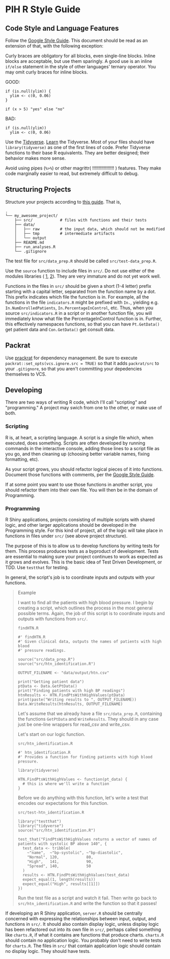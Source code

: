 # PIH R Style Guide

## Code Style and Language Features

Follow the
[Google Style Guide](https://google.github.io/styleguide/Rguide.xml).
This document should be read as an extension of that, with the following
exception:

Curly braces are obligatory for all blocks, even single-line blocks.
Inline blocks are acceptable, but use them sparingly. A good use is an
inline `if/else` statement in the style of other languages' ternary 
operator. You may omit curly braces for inline blocks.

GOOD:
```
if (is.null(ylim)) {
  ylim <- c(0, 0.06)
}
```

```
if (x > 5) "yes" else "no"
```

BAD: 
```
if (is.null(ylim))
  ylim <- c(0, 0.06) 
```

Use the [Tidyverse](https://www.tidyverse.org/).
[Learn](https://r4ds.had.co.nz/) the Tidyverse. Most of your files
should have `library(tidyverse)` as one of the first lines of code.
Prefer Tidyverse functions to their
base R equivalents. They are better designed; their behavior makes more
sense.

Avoid using pipes (`%>%`) or other magrittr( !!!!!!!!!!!!!!!!! )
features. They make code marginally easier to read, but extremely
difficult to debug.


## Structuring Projects

Structure your projects according to
[this guide](https://chrisvoncsefalvay.com/structuring-r-projects/).
That is,

```
.
└── my_awesome_project/
    ├── src/            # files with functions and their tests
    ├── data/
    │   ├── raw         # the input data, which should not be modified
    │   ├── tmp         # intermediate artifacts
    │   └── output
    ├── README.md
    ├── run_analyses.R 
    └── .gitignore
```

The test file for `src/data_prep.R` should be called `src/test-data_prep.R`.

Use the `source` function to include files in `src/`. Do not use either
of the modules libraries (
[1](https://cran.r-project.org/web/packages/modules/vignettes/modulesInR.html),
[2](https://github.com/klmr/modules)).
They are very immature and do not yet work well.

Functions in the files in `src/` should be given a short (1-4 letter) prefix
starting with a capital letter, separated from the function name by a dot.
This prefix indicates which file the function is in. For example, all
the functions in the file `indicators.R` might be prefixed with `In.`,
yielding e.g. `In.NumEnrolledPatients`, `In.PercentageInControl`, etc. Thus,
when you source `src/indicators.R` in a script or in another function file,
you will immediately know what file the PercentageInControl function is
in. Further, this effectively namespaces functions, so that you can have
`Pt.GetData()` get patient data and `Con.GetData()` get consult data.


## Packrat

Use [prackrat](https://rstudio.github.io/packrat/)
for dependency management. Be sure to execute
`packrat::set_opts(vcs.ignore.src = TRUE)`
so that it adds `packrat/src` to your `.gitignore`, so that you aren't
committing your depedencies themselves to VCS.


## Developing

There are two ways of writing R code, which I'll call "scripting"
and "programming." A
project may swich from one to the other, or make use of both.


### Scripting

R is, at heart, a scripting language. A script is a single file which,
when executed, does something. Scripts are often developed by running
commands in the interactive console, adding those lines to a script
file as you go, and then cleaning up (choosing better variable names,
fixing formatting, etc).

As your script grows, you should refactor logical pieces of it into
functions. Document those functions with comments, per the 
[Google Style Guide](https://google.github.io/styleguide/Rguide.xml).

If at some point you want to use those functions in another script,
you should refactor them into their own file. You will then be in
the domain of Programming.

### Programming

R Shiny applications, projects consisting of multiple scripts with
shared logic, and other larger applications should be developed in the
Programming style. For this kind of project, all of the logic will take
place in functions in files under `src/` (see above project structure).

The purpose of this is to allow us to develop functions by writing
tests for them. This process produces tests as a byproduct of development.
Tests are essential to making sure your project continues
to work as expected as it grows and evolves. This is the basic idea
of Test Driven Development, or TDD. Use `testthat` for testing.

In general, the script's job is to coordinate inputs and outputs with
your functions.

> Example
>
> I want to find all the patients with high blood pressure.
> I begin by creating a script, which outlines the
> process in the most general possible terms. Again, the job of this
> script is to coordinate inputs and outputs with functions from `src/`.
>
> `findHTN.R`
> ```
> #' findHTN.R
> #' Given clinical data, outputs the names of patients with high blood
> #' pressure readings.
> 
> source("src/data_prep.R")
> source("src/htn_identification.R")
>
> OUTPUT_FILENAME <- "data/output/htn.csv"
>
> print("Getting patient data")
> ptData <- Data.GetPtData()
> print("Finding patients with high BP readings")
> htnResults <- HTN.FindPtsWithHighValues(ptData)
> print(paste("Writing results to ", OUTPUT_FILENAME))
> Data.WriteResults(htnResults, OUTPUT_FILENAME)
> ```
>
> Let's assume that we already have a file `src/data_prep.R`, containing
> the functions `GetPtData` and `WriteResults`. They should in any case
> just be one-line wrappers for read_csv and write_csv.
>
> Let's start on our logic function.
>
> `src/htn_identification.R`
> ```
> #' htn_identification.R
> #' Provides a function for finding patients with high blood pressure.
> 
> library(tidyverse)
>
> HTN.FindPtsWithHighValues <- function(pt_data) {
>   # this is where we'll write a function
> }
> ```
>
> Before we do anything with this function, let's write a test that
> encodes our expectations for this function.
>
> `src/test-htn_identification.R`
> ```
> library("testthat")
> library("tidyverse")
> source("src/htn_identification.R")
>
> test_that("FindPtsWithHighValues returns a vector of names of patients with systolic BP above 140", {
>   test_data <- tribble(
>     ~"name",  ~"bp-systolic", ~"bp-diastolic",
>     "Normal", 120,            80,
>     "High",   141,            90,
>     "Spread", 140,            50
>   )
>   results <- HTN.FindPtsWithHighValues(test_data)
>   expect_equal(1, length(results))
>   expect_equal("High", results[[1]])
> })
> ```
>
> Run the test file as a script and watch it fail. Then write go back
> to `src/htn_identification.R` and write the function so that it
> passes!

If developing an R Shiny application, `server.R` should be centrally
concerned with expressing the relationships between input, output,
and functions in `src/`. It should also contain display logic, unless
display logic has been refactored out into its own file in `src/`,
perhaps called something like `charts.R`, if what it contains are
functions that produce charts. `charts.R` should contain no application
logic. You probably don't need to write tests for `charts.R`.
The files in `src/` that contain application logic should
contain no display logic. They should have tests.

